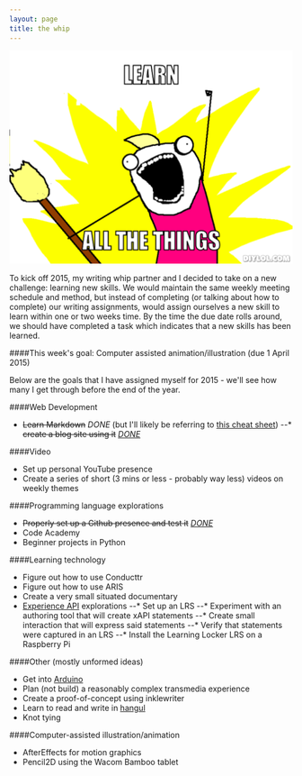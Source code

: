 ```yaml
---
layout: page
title: the whip
---
```


![all the things meme](/images/learn-all-the-things.png "learn all the things!")

To kick off 2015, my writing whip partner and I decided to take on a new challenge: learning new skills. We would maintain the same weekly meeting schedule and method, but instead of completing (or talking about how to complete) our writing assignments, would assign ourselves a new skill to learn within one or two weeks time. By the time the due date rolls around, we should have completed a task which indicates that a new skills has been learned.

####This week's goal:
Computer assisted animation/illustration (due 1 April 2015)

Below are the goals that I have assigned myself for 2015 - we'll see how many I get through before the end of the year.

####Web Development
* ~~Learn Markdown~~ *DONE* (but I'll likely be referring to [this cheat sheet](https://github.com/adam-p/markdown-here/wiki/Markdown-Cheatsheet))
--* ~~create a blog site using it~~ [*DONE*](http://craigwiggins.github.io)

####Video
* Set up personal YouTube presence
* Create a series of short (3 mins or less - probably way less) videos on weekly themes

####Programming language explorations
* ~~Properly set up a Github presence and test it~~ [*DONE*](https://github.com/craigwiggins/hello-world)
* Code Academy
* Beginner projects in Python

####Learning technology
* Figure out how to use Conducttr
* Figure out how to use ARIS
* Create a very small situated documentary
* [Experience API](http://xapi.adlnet.gov) explorations
--* Set up an LRS
--* Experiment with an authoring tool that will create xAPI statements
--* Create small interaction that will express said statements
--* Verify that statements were captured in an LRS
--* Install the Learning Locker LRS on a Raspberry Pi

####Other (mostly unformed ideas)
* Get into [Arduino](http://www.arduino.cc/)
* Plan (not build) a reasonably complex transmedia experience
* Create a proof-of-concept using inklewriter
* Learn to read and write in [hangul](http://en.wikipedia.org/wiki/Hangul)
* Knot tying

####Computer-assisted illustration/animation
* AfterEffects for motion graphics
* Pencil2D using the Wacom Bamboo tablet